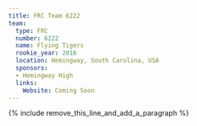 ```yaml
---
title: FRC Team 6222
team:
  type: FRC
  number: 6222
  name: Flying Tigers
  rookie_year: 2016
  location: Hemingway, South Carolina, USA
  sponsors:
  - Hemingway High
  links:
    Website: Coming Soon
---
```


{% include remove_this_line_and_add_a_paragraph %}